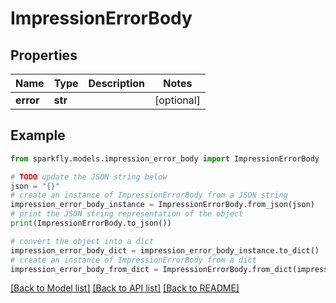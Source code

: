 # ImpressionErrorBody


## Properties

Name | Type | Description | Notes
------------ | ------------- | ------------- | -------------
**error** | **str** |  | [optional] 

## Example

```python
from sparkfly.models.impression_error_body import ImpressionErrorBody

# TODO update the JSON string below
json = "{}"
# create an instance of ImpressionErrorBody from a JSON string
impression_error_body_instance = ImpressionErrorBody.from_json(json)
# print the JSON string representation of the object
print(ImpressionErrorBody.to_json())

# convert the object into a dict
impression_error_body_dict = impression_error_body_instance.to_dict()
# create an instance of ImpressionErrorBody from a dict
impression_error_body_from_dict = ImpressionErrorBody.from_dict(impression_error_body_dict)
```
[[Back to Model list]](../README.md#documentation-for-models) [[Back to API list]](../README.md#documentation-for-api-endpoints) [[Back to README]](../README.md)


